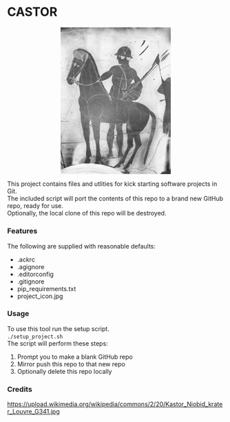 # CASTOR
<p align="center">
    <img src="https://github.com/thetomcraig/CASTOR/blob/master/project_icon.jpg" width="256" align="middle">
</p>  


This project contains files and utlities for kick starting software projects in Git.  
The included script will port the contents of this repo to a brand new GitHub repo, ready for use.  
Optionally, the local clone of this repo will be destroyed.  


### Features
The following are supplied with reasonable defaults:
  * .ackrc
  * .agignore
  * .editorconfig
  * .gitignore
  * pip_requirements.txt
  * project_icon.jpg

### Usage  
To use this tool run the setup script.  
`./setup_project.sh`  
The script will perform these steps:
  1. Prompt you to make a blank GitHub repo
  2. Mirror push this repo to that new repo
  3. Optionally delete this repo locally

### Credits
https://upload.wikimedia.org/wikipedia/commons/2/20/Kastor_Niobid_krater_Louvre_G341.jpg
